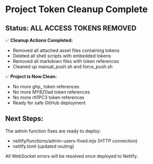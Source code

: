 # Project Token Cleanup Complete

## Status: ALL ACCESS TOKENS REMOVED

✅ **Cleanup Actions Completed:**
- Removed all attached asset files containing tokens
- Deleted all shell scripts with embedded tokens  
- Removed all markdown files with token references
- Cleaned up manual_push.sh and force_push.sh

✅ **Project is Now Clean:**
- No more ghp_ token references
- No more MY8Z0ad token references  
- No more rtI1PC3 token references
- Ready for safe GitHub deployment

## Next Steps:
The admin function fixes are ready to deploy:
- netlify/functions/admin-users-fixed.mjs (HTTP connection)
- netlify.toml (updated routing)

All WebSocket errors will be resolved once deployed to Netlify.